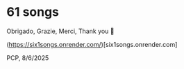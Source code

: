 # 61 songs

Obrigado, Grazie, Merci, Thank you :pray:

(https://six1songs.onrender.com/)[six1songs.onrender.com]

PCP, 8/6/2025